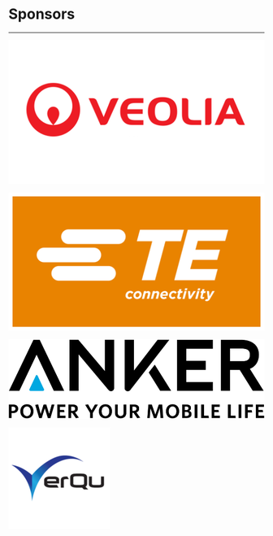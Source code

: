 # Sponsors
---

![Veolia](img/Veolia-Logo.png)

![TE Connectivity](img/TE-Logo.svg)

![Anker](img/Anker-Logo.png)

![VerQu](img/VerQu-Logo.png)
